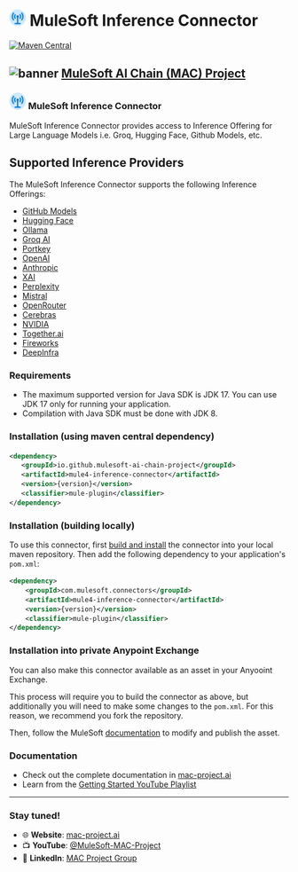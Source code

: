 # <img src="icon/icon.svg" width="6%" alt="banner"> MuleSoft Inference Connector
[![Maven Central](https://img.shields.io/maven-central/v/io.github.mulesoft-ai-chain-project/mule4-inference-connector)](https://central.sonatype.com/artifact/io.github.mulesoft-ai-chain-project/mule4-inference-connector/overview)

## <img src="https://raw.githubusercontent.com/MuleSoft-AI-Chain-Project/.github/main/profile/assets/mulechain-project-logo.png" width="6%" alt="banner">   [MuleSoft AI Chain (MAC) Project](https://mac-project.ai/docs/)

### <img src="icon/icon.svg" width="6%" alt="banner"> MuleSoft Inference Connector

MuleSoft Inference Connector provides access to Inference Offering for Large Language Models i.e. Groq, Hugging Face, Github Models, etc.

## Supported Inference Providers
The MuleSoft Inference Connector supports the following Inference Offerings:

- [GitHub Models](https://docs.github.com/en/github-models)
- [Hugging Face](https://huggingface.co/)
- [Ollama](https://ollama.com/)
- [Groq AI](https://console.groq.com/)
- [Portkey](https://portkey.ai/)
- [OpenAI](https://openai.com/)
- [Anthropic](https://www.anthropic.com/)
- [XAI](https://x.ai/)
- [Perplexity](https://www.perplexity.ai/)
- [Mistral](https://www.mistral.ai/)
- [OpenRouter](https://openrouter.ai/)
- [Cerebras](https://cerebras.ai/inference)
- [NVIDIA](https://www.nvidia.com/en-sg/ai)
- [Together.ai](https://www.together.ai/)
- [Fireworks](https://fireworks.ai/)
- [DeepInfra](https://deepinfra.com/)


### Requirements

- The maximum supported version for Java SDK is JDK 17. You can use JDK 17 only for running your application.
- Compilation with Java SDK must be done with JDK 8.

### Installation (using maven central dependency)

```xml
<dependency>
   <groupId>io.github.mulesoft-ai-chain-project</groupId>
   <artifactId>mule4-inference-connector</artifactId>
   <version>{version}</version>
   <classifier>mule-plugin</classifier>
</dependency>
```

### Installation (building locally)

To use this connector, first [build and install](https://mac-project.ai/docs/mac-inference/getting-started) the connector into your local maven repository.
Then add the following dependency to your application's `pom.xml`:

```xml
<dependency>
    <groupId>com.mulesoft.connectors</groupId>
    <artifactId>mule4-inference-connector</artifactId>
    <version>{version}</version>
    <classifier>mule-plugin</classifier>
</dependency>
```

### Installation into private Anypoint Exchange

You can also make this connector available as an asset in your Anyooint Exchange.

This process will require you to build the connector as above, but additionally you will need
to make some changes to the `pom.xml`.  For this reason, we recommend you fork the repository.

Then, follow the MuleSoft [documentation](https://docs.mulesoft.com/exchange/to-publish-assets-maven) to modify and publish the asset.

### Documentation 
- Check out the complete documentation in [mac-project.ai](https://mac-project.ai/docs/mulechain-vectors)
- Learn from the [Getting Started YouTube Playlist](https://www.youtube.com/playlist?list=PLnuJGpEBF6ZAV1JfID1SRKN6OmGORvgv6)

----

### Stay tuned!

- 🌐 **Website**: [mac-project.ai](https://mac-project.ai)
- 📺 **YouTube**: [@MuleSoft-MAC-Project](https://www.youtube.com/@MuleSoft-MAC-Project)
- 💼 **LinkedIn**: [MAC Project Group](https://lnkd.in/gW3eZrbF)

